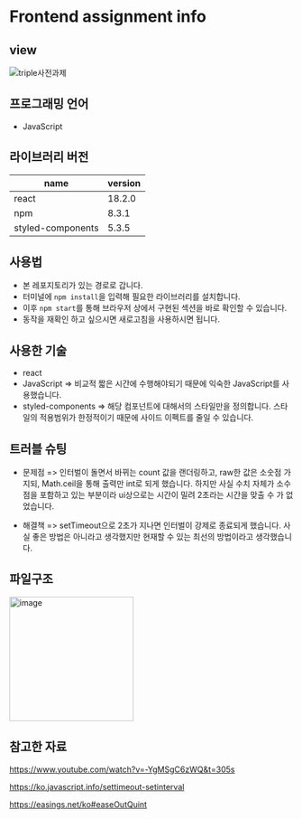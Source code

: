 # Frontend assignment info

## view

![triple사전과제](https://user-images.githubusercontent.com/81045794/177516197-ab4b1eaa-1031-4acc-9304-005046053817.gif)


## 프로그래밍 언어

- JavaScript

## 라이브러리 버전

| name              | version |
| ----------------- | ------- |
| react             | 18.2.0  |
| npm               | 8.3.1   |
| styled-components | 5.3.5   |

## 사용법

- 본 레포지토리가 있는 경로로 갑니다.
- 터미널에 `npm install`을 입력해 필요한 라이브러리를 설치합니다.
- 이후 `npm start`를 통해 브라우저 상에서 구현된 섹션을 바로 확인할 수 있습니다.
- 동작을 재확인 하고 싶으시면 새로고침을 사용하시면 됩니다.

## 사용한 기술

- react
- JavaScript => 비교적 짧은 시간에 수행해야되기 때문에 익숙한 JavaScript를 사용했습니다.
- styled-components => 해당 컴포넌트에 대해서의 스타일만을 정의합니다. 스타일의 적용범위가 한정적이기 때문에 사이드 이펙트를 줄일 수 있습니다.

## 트러블 슈팅

- 문제점 => 인터벌이 돌면서 바뀌는 count 값을 랜더링하고, raw한 값은 소숫점 가지되, Math.ceil을 통해 출력만 int로 되게 했습니다. 하지만 사실 수치 자체가 소수점을 포함하고 있는 부분이라 ui상으로는 시간이 밀려 2초라는 시간을 맞출 수 가 없었습니다.

- 해결책 => setTimeout으로 2초가 지나면 인터벌이 강제로 종료되게 했습니다. 사실 좋은 방법은 아니라고 생각했지만 현재할 수 있는 최선의 방법이라고 생각했습니다.

## 파일구조
<img width="220" alt="image" src="https://user-images.githubusercontent.com/81045794/177505894-31dcc0e7-d159-442f-98df-48ea16672297.png">

## 참고한 자료

https://www.youtube.com/watch?v=-YgMSgC6zWQ&t=305s

https://ko.javascript.info/settimeout-setinterval

https://easings.net/ko#easeOutQuint

